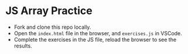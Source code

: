 # JS Array Practice

* Fork and clone this repo locally.
* Open the `index.html` file in the browser, and `exercises.js` in VSCode.
* Complete the exercises in the JS file, reload the browser to see the results.